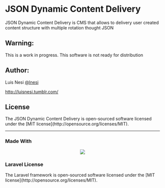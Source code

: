 <h1>JSON Dynamic Content Delivery</h1>
<p> JSON Dynamic Content Delivery is CMS that allows to delivery user created content structure with multiple rotation thought JSON </p>
<h2>Warning:</h2>
<p>This is a work in progress. This software is not ready for distribution</p>
<h2>Author:</h2>
<p>Luis Nesi <a href="https://twitter.com/lnesi" target="_blank">@lnesi</a></p>
<p><a href='http://luisnesi.tumblr.com/' target="_blank">http://luisnesi.tumblr.com/</a></p>
<h2>License</h2>
<p>The JSON Dynamic Content Delivery is open-sourced software licensed under the [MIT license](http://opensource.org/licenses/MIT).</p>
<hr>
<h3>Made With</h3>
<p align="center"><img src="https://laravel.com/assets/img/components/logo-laravel.svg"></p>
<h3>Laravel License</h3>
<p>The Laravel framework is open-sourced software licensed under the [MIT license](http://opensource.org/licenses/MIT).</p>
